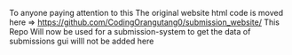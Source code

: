 To anyone paying attention to this 
The original website html code is moved here => https://github.com/CodingOrangutang0/submission_website/
This Repo Will now be used for a submission-system to get the data of submissions gui willl not be added here
